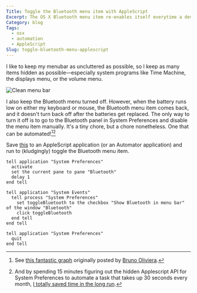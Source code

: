 ```yaml
---
Title: Toggle the Bluetooth menu item with AppleScript
Excerpt: The OS X Bluetooth menu item re-enables itself everytime a device battery gets low. This simple application turns it back off. 
Category: blog
Tags: 
  - osx
  - automation
  - AppleScript
Slug: toggle-bluetooth-menu-applescript
---
```



I like to keep my menubar as uncluttered as possible, so I keep as many items hidden as possible—especially system programs like Time Machine, the displays menu, or the volume menu. 

![Clean menu bar](/files/images/toggle_bluetooth/menubar.png)

I also keep the Bluetooth menu turned off. However, when the battery runs low on either my keyboard or mouse, the Bluetooth menu item comes back, and it doesn't turn back off after the batteries get replaced. The only way to turn it off is to go to the Bluetooth panel in System Preferences and disable the menu item manually. It's a tiny chore, but a chore nonetheless. One that can be automated\![^fn1][^fn2]

Save [this](https://gist.github.com/andrewheiss/5667322) to an AppleScript application (or an Automator application) and run to (kludgingly) toggle the Bluetooth menu item.

```applescript
tell application "System Preferences"
  activate
  set the current pane to pane "Bluetooth"
  delay 1
end tell

tell application "System Events"
  tell process "System Preferences"
    set toggleBluetooth to the checkbox "Show Bluetooth in menu bar" of the window "Bluetooth"
    click toggleBluetooth
  end tell
end tell

tell application "System Preferences"
  quit
end tell
```


[^fn1]: See [this fantastic graph](/files/images/toggle_bluetooth/geeks-vs-nongeeks-repetitive-tasks.png) originally posted by [Bruno Oliviera](https://plus.google.com/+BrunoOliveira/posts/MGxauXypb1Y).

[^fn2]: And by spending 15 minutes figuring out the hidden Applescript API for System Preferences to automate a task that takes up 30 seconds every month, [I totally saved time in the long run](http://xkcd.com/1205/).



